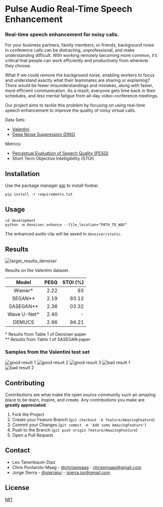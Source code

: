# Pulse Audio Real-Time Speech Enhancement
### Real-time speech enhancement for noisy calls.

For your business partners, family members, or friends, background noise in conference calls can be distracting, unprofessional, and make understanding difficult. With working remotely becoming more common, it’s critical that people can work efficiently and productively from wherever they choose.

What if we could remove the background noise, enabling workers to focus and understand exactly what their teammates are sharing or explaining? There would be fewer misunderstandings and mistakes, along with faster, more efficient communication. As a result, everyone gets time back in their schedules, and less mental fatigue from all-day video-conference meetings.

Our project aims to tackle this problem by focusing on using real-time speech enhancement to improve the quality of noisy virtual calls.

Data Sets:
- [Valentini](https://datashare.is.ed.ac.uk/handle/10283/2791)
- [Deep Noise Suppression (DNS)](https://github.com/microsoft/DNS-Challenge)

Metrics:
- [Perceptual Evaluation of Speech Quality (PESQ)](https://en.wikipedia.org/wiki/Perceptual_Evaluation_of_Speech_Quality)
- Short Term Objective Intelligibility (STOI)

## Installation

Use the package manager [pip](https://pip.pypa.io/en/stable/) to install foobar.

```
pip install -r requirements.txt
```

## Usage

```
cd development
python -m denoiser.enhance --file_location="PATH_TO_WAV"

```
The enhanced audio clip will be saved in `denoiser/static`.

## Results

![target_results_denoiser](https://github.com/chrispmaag/pulseaudio_speech_enhancement/blob/main/images/target_results_denoiser.jpg)

Results on the Valentini dataset.

| Model         | PESQ | STOI (%) |
|:-------------:| ----:| ----:    |
| Wiener*       | 2.22 | 93       |
| SEGAN**       | 2.19 | 93.12    |
| SASEGAN**     | 2.36 | 03.32    |
| Wave U-Net*   | 2.40 | -        |
| DEMUCS        | 2.96 | 94.21    |

\* Results from Table 1 of Denoiser paper <br />
** Results from Table 1 of SASEGAN paper

### Samples from the Valentini test set

![good result 1](https://github.com/chrispmaag/pulseaudio_speech_enhancement/blob/main/images/p232_005_spectrogram_comparison.png)
![good result 2](https://github.com/chrispmaag/pulseaudio_speech_enhancement/blob/main/images/p232_125_spectrogram_comparison.png)
![good result 3](https://github.com/chrispmaag/pulseaudio_speech_enhancement/blob/main/images/p232_142_spectrogram_comparison.png)
![bad result 1](https://github.com/chrispmaag/pulseaudio_speech_enhancement/blob/main/images/p257_022_spectrogram_comparison.png)
![bad result 2](https://github.com/chrispmaag/pulseaudio_speech_enhancement/blob/main/images/p257_430_spectrogram_comparison.png)


## Contributing

Contributions are what make the open source community such an amazing place to be learn, inspire, and create. Any contributions you make are **greatly appreciated**.

1. Fork the Project
2. Create your Feature Branch (`git checkout -b feature/AmazingFeature`)
3. Commit your Changes (`git commit -m 'Add some AmazingFeature'`)
4. Push to the Branch (`git push origin feature/AmazingFeature`)
5. Open a Pull Request

## Contact

- Leo Tanenbaum-Diaz
- Chris Pontarolo-Maag - [@chrispmaag](https://twitter.com/chrispmaag) - chrispmaag@gmail.com
- Jorge Sierra - [@sierrajur](https://twitter.com/sierrajur) - jsierra.jur@gmail.com

## License
[MIT](https://choosealicense.com/licenses/mit/)
